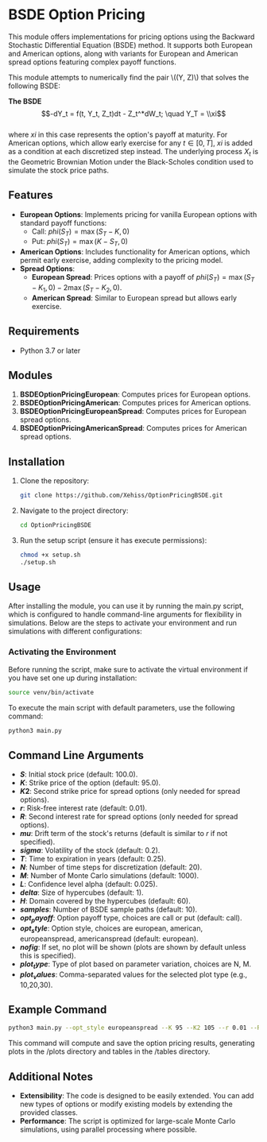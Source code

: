 # BSDE Option Pricing

This module offers implementations for pricing options using the Backward Stochastic Differential Equation (BSDE) method. It supports both European and American options, along with variants for European and American spread options featuring complex payoff functions.

This module attempts to numerically find the pair \\((Y, Z)\\) that solves the following BSDE:

**The BSDE**  
$$-dY_t = f(t, Y_t, Z_t)dt - Z_t^*dW_t; \quad Y_T = \\xi$$  
where $xi$ in this case represents the option's payoff at maturity. For American options, which allow early exercise for any $t \in [0,T]$, $xi$ is added as a condition at each discretized step instead. The underlying process $X_t$ is the Geometric Brownian Motion under the Black-Scholes condition used to simulate the stock price paths.

## Features

- **European Options**: Implements pricing for vanilla European options with standard payoff functions:
  - Call: $phi(S_T) = \max(S_T - K, 0)$
  - Put: $phi(S_T) = \max(K - S_T, 0)$
- **American Options**: Includes functionality for American options, which permit early exercise, adding complexity to the pricing model.
- **Spread Options**:
  - **European Spread**: Prices options with a payoff of $phi(S_T) = \max(S_T - K_1, 0) - 2\max(S_T - K_2, 0)$.
  - **American Spread**: Similar to European spread but allows early exercise.

## Requirements

- Python 3.7 or later

## Modules

1. **BSDEOptionPricingEuropean**: Computes prices for European options.
2. **BSDEOptionPricingAmerican**: Computes prices for American options.
3. **BSDEOptionPricingEuropeanSpread**: Computes prices for European spread options.
4. **BSDEOptionPricingAmericanSpread**: Computes prices for American spread options.

## Installation

1. Clone the repository:
    ```bash
    git clone https://github.com/Xehiss/OptionPricingBSDE.git
    ```
2. Navigate to the project directory:
    ```bash
    cd OptionPricingBSDE
    ```
3. Run the setup script (ensure it has execute permissions):
    ```bash 
    chmod +x setup.sh
    ./setup.sh
    ```

## Usage

After installing the module, you can use it by running the main.py script, which is configured to handle command-line arguments for flexibility in simulations. Below are the steps to activate your environment and run simulations with different configurations:

### Activating the Environment

Before running the script, make sure to activate the virtual environment if you have set one up during installation:

```bash
source venv/bin/activate
```

To execute the main script with default parameters, use the following command:
```bash
python3 main.py
```

## Command Line Arguments

- **$S$**: Initial stock price (default: 100.0).
- **$K$**: Strike price of the option (default: 95.0).
- **$K2$**: Second strike price for spread options (only needed for spread options).
- **$r$**: Risk-free interest rate (default: 0.01).
- **$R$**: Second interest rate for spread options (only needed for spread options).
- **$mu$**: Drift term of the stock's returns (default is similar to $r$ if not specified).
- **$sigma$**: Volatility of the stock (default: 0.2).
- **$T$**: Time to expiration in years (default: 0.25).
- **$N$**: Number of time steps for discretization (default: 20).
- **$M$**: Number of Monte Carlo simulations (default: 1000).
- **$L$**: Confidence level alpha (default: 0.025).
- **$delta$**: Size of hypercubes (default: 1).
- **$H$**: Domain covered by the hypercubes (default: 60).
- **$samples$**: Number of BSDE sample paths (default: 10).
- **$opt_payoff$**: Option payoff type, choices are call or put (default: call).
- **$opt_style$**: Option style, choices are european, american, europeanspread, americanspread (default: european).
- **$nofig$**: If set, no plot will be shown (plots are shown by default unless this is specified).
- **$plot_type$**: Type of plot based on parameter variation, choices are N, M. 
- **$plot_values$**: Comma-separated values for the selected plot type (e.g., 10,20,30).

## Example Command

```bash
python3 main.py --opt_style europeanspread --K 95 --K2 105 --r 0.01 --R 0.06 --mu 0.05 --S 100 --sigma 0.2 --T 0.25 --N 5 --delta 1 --M 1000 --plot_type N --plot_values 5,10,20,40
```

This command will compute and save the option pricing results, generating plots in the /plots directory and tables in the /tables directory.

## Additional Notes

- **Extensibility**: The code is designed to be easily extended. You can add new types of options or modify existing models by extending the provided classes.
- **Performance**: The script is optimized for large-scale Monte Carlo simulations, using parallel processing where possible.

